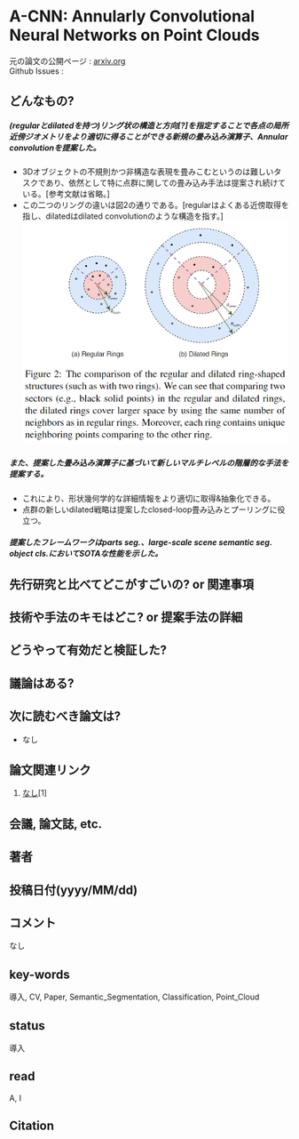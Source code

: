 # A-CNN: Annularly Convolutional Neural Networks on Point Clouds

元の論文の公開ページ : [arxiv.org](https://arxiv.org/pdf/1904.08017.pdf)  
Github Issues : []()  

## どんなもの?
##### (regularとdilatedを持つ)リング状の構造と方向[?]を指定することで各点の局所近傍ジオメトリをより適切に得ることができる新規の畳み込み演算子、Annular convolutionを提案した。
- 3Dオブジェクトの不規則かつ非構造な表現を畳みこむというのは難しいタスクであり、依然として特に点群に関しての畳み込み手法は提案され続けている。[参考文献は省略。]
- この二つのリングの違いは図2の通りである。[regularはよくある近傍取得を指し、dilatedはdilated convolutionのような構造を指す。]  
    ![fig2](img/AACNNoPC/fig2.png)

##### また、提案した畳み込み演算子に基づいて新しいマルチレベルの階層的な手法を提案する。
- これにより、形状幾何学的な詳細情報をより適切に取得&抽象化できる。
- 点群の新しいdilated戦略は提案したclosed-loop畳み込みとプーリングに役立つ。

##### 提案したフレームワークはparts seg.、large-scale scene semantic seg. object cls.においてSOTAな性能を示した。

## 先行研究と比べてどこがすごいの? or 関連事項

## 技術や手法のキモはどこ? or 提案手法の詳細

## どうやって有効だと検証した?

## 議論はある?

## 次に読むべき論文は?
- なし

## 論文関連リンク
1. [なし]()[1]

## 会議, 論文誌, etc.

## 著者

## 投稿日付(yyyy/MM/dd)

## コメント
なし

## key-words
導入, CV, Paper, Semantic_Segmentation, Classification, Point_Cloud

## status
導入

## read
A, I

## Citation
